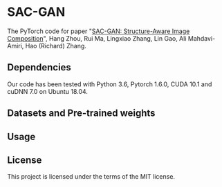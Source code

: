 # SAC-GAN

The PyTorch code for paper "[SAC-GAN: Structure-Aware Image Composition](https://arxiv.org/abs/2112.06596)", Hang Zhou, Rui Ma, Lingxiao Zhang, Lin Gao, Ali Mahdavi-Amiri, Hao (Richard) Zhang.

Dependencies
--
Our code has been tested with Python 3.6, Pytorch 1.6.0, CUDA 10.1 and cuDNN 7.0 on Ubuntu 18.04.


Datasets and Pre-trained weights
--

Usage
--

License
--
This project is licensed under the terms of the MIT license. 

